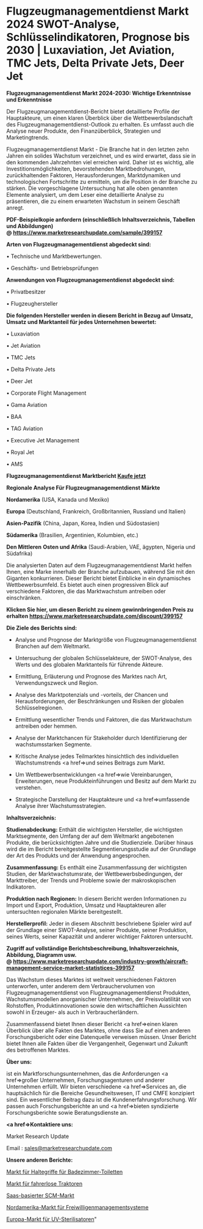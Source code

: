# Flugzeugmanagementdienst Markt 2024 SWOT-Analyse, Schlüsselindikatoren, Prognose bis 2030 | Luxaviation, Jet Aviation, TMC Jets, Delta Private Jets, Deer Jet

<strong>Flugzeugmanagementdienst Markt 2024-2030: Wichtige Erkenntnisse und Erkenntnisse</strong>

Der Flugzeugmanagementdienst-Bericht bietet detaillierte Profile der Hauptakteure, um einen klaren Überblick über die Wettbewerbslandschaft des Flugzeugmanagementdienst-Outlook zu erhalten. Es umfasst auch die Analyse neuer Produkte, den Finanzüberblick, Strategien und Marketingtrends.

Flugzeugmanagementdienst Markt - Die Branche hat in den letzten zehn Jahren ein solides Wachstum verzeichnet, und es wird erwartet, dass sie in den kommenden Jahrzehnten viel erreichen wird. Daher ist es wichtig, alle Investitionsmöglichkeiten, bevorstehenden Marktbedrohungen, zurückhaltenden Faktoren, Herausforderungen, Marktdynamiken und technologischen Fortschritte zu ermitteln, um die Position in der Branche zu stärken. Die vorgeschlagene Untersuchung hat alle oben genannten Elemente analysiert, um dem Leser eine detaillierte Analyse zu präsentieren, die zu einem erwarteten Wachstum in seinem Geschäft anregt.

<strong><b>PDF-Beispielkopie anfordern (einschließlich Inhaltsverzeichnis, Tabellen und Abbildungen) @ </b></strong><strong><a href=https://www.marketresearchupdate.com/sample/399157><strong>https://www.marketresearchupdate.com/sample/399157</u></a></strong></strong>

<strong>Arten von Flugzeugmanagementdienst abgedeckt sind:</strong>

• Technische und Marktbewertungen.

• Geschäfts- und Betriebsprüfungen

<strong>Anwendungen von Flugzeugmanagementdienst abgedeckt sind:</strong>

• Privatbesitzer

• Flugzeughersteller

<strong>Die folgenden Hersteller werden in diesem Bericht in Bezug auf Umsatz, Umsatz und Marktanteil für jedes Unternehmen bewertet:</strong>

• Luxaviation

• Jet Aviation

• TMC Jets

• Delta Private Jets

• Deer Jet

• Corporate Flight Management

• Gama Aviation

• BAA

• TAG Aviation

• Executive Jet Management

• Royal Jet

• AMS

<strong>Flugzeugmanagementdienst Marktbericht <a href=https://www.marketresearchupdate.com/buynow/399157>Kaufe jetzt</a></strong>

<strong>Regionale Analyse Für Flugzeugmanagementdienst Märkte</strong>

<strong>Nordamerika</strong> (USA, Kanada und Mexiko)

<strong>Europa</strong> (Deutschland, Frankreich, Großbritannien, Russland und Italien)

<strong>Asien-Pazifik</strong> (China, Japan, Korea, Indien und Südostasien)

<strong>Südamerika</strong> (Brasilien, Argentinien, Kolumbien, etc.)

<strong>Den Mittleren</strong> <strong>Osten und Afrika</strong> (Saudi-Arabien, VAE, ägypten, Nigeria und Südafrika)

Die analysierten Daten auf dem Flugzeugmanagementdienst Markt helfen Ihnen, eine Marke innerhalb der Branche aufzubauen, während Sie mit den Giganten konkurrieren. Dieser Bericht bietet Einblicke in ein dynamisches Wettbewerbsumfeld. Es bietet auch einen progressiven Blick auf verschiedene Faktoren, die das Marktwachstum antreiben oder einschränken.

<strong>Klicken Sie hier, um diesen Bericht zu einem gewinnbringenden Preis zu erhalten
</strong><strong><a href=https://www.marketresearchupdate.com/discount/399157>https://www.marketresearchupdate.com/discount/399157</b></u></strong></a>

<strong>Die Ziele des Berichts sind:</strong>

- Analyse und Prognose der Marktgröße von Flugzeugmanagementdienst Branchen auf dem Weltmarkt.

- Untersuchung der globalen Schlüsselakteure, der SWOT-Analyse, des Werts und des globalen Marktanteils für führende Akteure.

- Ermittlung, Erläuterung und Prognose des Marktes nach Art, Verwendungszweck und Region.

- Analyse des Marktpotenzials und -vorteils, der Chancen und Herausforderungen, der Beschränkungen und Risiken der globalen Schlüsselregionen.

- Ermittlung wesentlicher Trends und Faktoren, die das Marktwachstum antreiben oder hemmen.

- Analyse der Marktchancen für Stakeholder durch Identifizierung der wachstumsstarken Segmente.

- Kritische Analyse jedes Teilmarktes hinsichtlich des individuellen Wachstumstrends <a href=>und</a> seines Beitrags zum Markt.

- Um Wettbewerbsentwicklungen <a href=>wie</a> Vereinbarungen, Erweiterungen, neue Produkteinführungen und Besitz auf dem Markt zu verstehen.

- Strategische Darstellung der Hauptakteure und <a href=>umfas</a>sende Analyse ihrer Wachstumsstrategien.

<strong>Inhaltsverzeichnis:</strong>

<strong>Studienabdeckung:</strong> Enthält die wichtigsten Hersteller, die wichtigsten Marktsegmente, den Umfang der auf dem Weltmarkt angebotenen Produkte, die berücksichtigten Jahre und die Studienziele. Darüber hinaus wird die im Bericht bereitgestellte Segmentierungsstudie auf der Grundlage der Art des Produkts und der Anwendung angesprochen.

<strong>Zusammenfassung:</strong> Es enthält eine Zusammenfassung der wichtigsten Studien, der Marktwachstumsrate, der Wettbewerbsbedingungen, der Markttreiber, der Trends und Probleme sowie der makroskopischen Indikatoren.

<strong>Produktion nach Regionen:</strong> In diesem Bericht werden Informationen zu Import und Export, Produktion, Umsatz und Hauptakteuren aller untersuchten regionalen Märkte bereitgestellt.

<strong>Herstellerprofil:</strong> Jeder in diesem Abschnitt beschriebene Spieler wird auf der Grundlage einer SWOT-Analyse, seiner Produkte, seiner Produktion, seines Werts, seiner Kapazität und anderer wichtiger Faktoren untersucht.

<strong><b>Zugriff auf vollständige Berichtsbeschreibung, Inhaltsverzeichnis, Abbildung, Diagramm usw. @ </b></strong><strong><a href=https://www.marketresearchupdate.com/industry-growth/aircraft-management-service-market-statistices-399157>https://www.marketresearchupdate.com/industry-growth/aircraft-management-service-market-statistices-399157</a></strong>

Das Wachstum dieses Marktes ist weltweit verschiedenen Faktoren unterworfen, unter anderem dem Verbrauchervolumen von Flugzeugmanagementdienst von Flugzeugmanagementdienst Produkten, Wachstumsmodellen anorganischer Unternehmen, der Preisvolatilität von Rohstoffen, Produktinnovationen sowie den wirtschaftlichen Aussichten sowohl in Erzeuger- als auch in Verbraucherländern.

Zusammenfassend bietet Ihnen dieser Bericht <a href=>einen</a> klaren Überblick über alle Fakten des Marktes, ohne dass Sie auf einen anderen Forschungsbericht oder eine Datenquelle verweisen müssen. Unser Bericht bietet Ihnen alle Fakten über die Vergangenheit, Gegenwart und Zukunft des betroffenen Marktes.

<strong>Über uns:</strong>

 ist ein Marktforschungsunternehmen, das die Anforderungen <a href=>großer</a> Unternehmen, Forschungsagenturen und anderer Unternehmen erfüllt. Wir bieten verschiedene <a href=>Services</a> an, die hauptsächlich für die Bereiche Gesundheitswesen, IT und CMFE konzipiert sind. Ein wesentlicher Beitrag dazu ist die Kundenerfahrungsforschung. Wir passen auch Forschungsberichte an und <a href=>bieten</a> syndizierte Forschungsberichte sowie Beratungsdienste an.

<strong><a href=>Kontaktiere uns:</a></strong>

Market Research Update

Email : sales@marketresearchupdate.com

<strong>Unsere anderen Berichte:</strong>

<a href=https://www.linkedin.com/pulse/bathroom-toilet-grab-bar-market-size-share>Markt für Haltegriffe für Badezimmer-Toiletten</a>

<a href=https://www.linkedin.com/pulse/driverless-tractor-market-demand-future-scope-top-key>Markt für fahrerlose Traktoren</a>

<a href=https://www.linkedin.com/pulse/saas-based-scm-market-size-share-outlook-growth-prospects>Saas-basierter SCM-Markt</a>

<a href=https://www.linkedin.com/pulse/north-america-volunteer-management-systems-market>Nordamerika-Markt für Freiwilligenmanagementsysteme</a>

<a href=https://www.linkedin.com/pulse/europe-uvc-sterilizer-market-2023-2030-new-study-report>Europa-Markt für UV-Sterilisatoren</a>"
